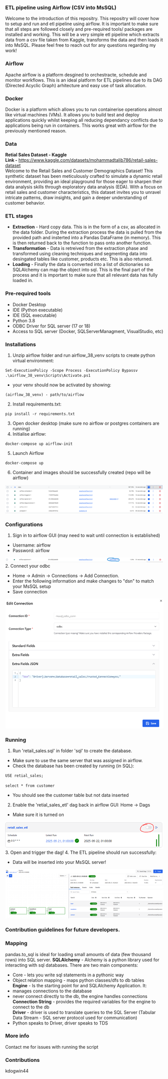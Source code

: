 ### ETL pipeline using Airflow (CSV into MsSQL)
Welcome to the introduction of this repositry. This repositry will cover how to setup and run and etl pipeline using airflow. It is important to make sure that all steps are followed closely and pre-required tools/ packages are installed and working. This will be a very simple etl pipeline which extracts data from a csv file taken from Kaggle, transforms the data and then loads it into MsSQL. Please feel free to reach out for any questions regarding my work!
### Airflow
Apache airflow is a platform desgined to orchestracte, schedule and monitor workflows. This is an ideal platform for ETL pipelines due to its DAG (Directed Acyclic Graph) arhitecture and easy use of task allocation.
### Docker
Docker is a platform which allows you to run containerise operations almost like virtual machines (VMs). It allows you to build test and deploy applications quickly whilst keeping all reducing dependancy conflicts due to applications being run in containers. This works great with airflow for the previously mentioned reason.

### Data
 **Retial Sales Dataset - Kaggle <br>**
 **Link -** https://www.kaggle.com/datasets/mohammadtalib786/retail-sales-dataset <br>
 Welcome to the Retail Sales and Customer Demographics Dataset! This synthetic dataset has been meticulously crafted to simulate a dynamic retail environment, providing an ideal playground for those eager to sharpen their data analysis skills through exploratory data analysis (EDA). With a focus on retail sales and customer characteristics, this dataset invites you to unravel intricate patterns, draw insights, and gain a deeper understanding of customer behavior.
### ETL stages
- **Extraction** - Hard copy data. This is in the form of a csv, as allocated in the data folder. During the extraction process the data is pulled from the provided path and insterted into a Pandas DataFrame (in memory). This is then returned back to the function to pass onto another function.
- **Transformation** - Data is retreived from the extraction phase and transformed using cleaning techniques and segmenting data into desingated tables like customer, products etc. This is also returned.
- **Loading** - Finally the data is converted into a list of dictionaries so SQLAlchemy can map the object into sql. This is the final part of the process and it is important to make sure that all relevant data has fully loaded in.
### Pre-required tools
- Docker Desktop
- IDE (Python executable)
- IDE (SQL executable)
- Python 3.8
- ODBC Driver for SQL server (17 or 18)
- Access to SQL server (Docker, SQLServerManagment, VisualStudio, etc)
### Installations
1. Unzip airflow folder and run airflow_38_venv scripts to create python virtual environment:
```
Set-ExecutionPolicy -Scope Process -ExecutionPolicy Bypassv
.\airflow_38_venv\Scripts\Activate.ps1
```
- your venv should now be activated by showing:
```
(airflow_38_venv) - path/to/airflow
```
2. Install requirements.txt:
```
pip install -r requirements.txt
```
3. Open docker desktop (make sure no airflow or postgres containers are running)
4. Initialise airflow:
```
docker-compose up airflow-init
```
5. Launch Airflow
```
docker-compose up
```
6. Container and images should be successfully created (repo will be airflow)

![](images/containers_running.PNG)
### Configurations
1. Sign in to airflow GUI (may need to wait until connection is established)
- Username: airflow 
- Password: airflow

![](images/port.PNG)
2. Connect your odbc
- Home -> Admin -> Connections -> Add Connection.
- Enter the following information and make changes to "dsn" to match your MsSQL setup
- Save connection

![](images/odbc_conn.PNG)
### Running
1. Run 'retail_sales.sql' in folder 'sql' to create the database.
- Make sure to use the same server that was assigned in airflow.
- Check the database has been created by running (in SQL):
```
USE retial_sales;

select * from customer
```
- You should see the customer table but not data inserted
2. Enable the 'retial_sales_etl' dag back in airflow GUI: Home -> Dags
- Make sure it is turned on

![](images/trigger.PNG)
3. Open and trigger the dag!
4. The ETL pipeline should run successfully:
- Data will be inserted into your MsSQL server!

![](images/pipeline.PNG)

### Contribution guidelines for future developers.
### Mapping
pandas.to_sql is ideal for loading small amounts of data (few thousand rows) into SQL server.
**SQLAlchemy** - Alchemy is a python library used for interacting with sql databases. There are two main components:
- Core - lets you write sql statements in a pythonic way
- Object relation mapping - maps python classes/dfs to db tables <br>
**Engine** - Is the starting point for and SQLAlchemy Application. It:
- manages connections to the database
- never connect directly to the db, the engine handles connections <br>
**Connection String** - provides the required variables for the engine to connect to the db <br>
**Driver** - driver is used to translate queries to the SQL Server (Tabular Data Stream - SQL server protocol used for communication)
- Python speaks to Driver, driver speaks to TDS
### More info
Contact me for issues with running the script
### Contributions
kdogwin44